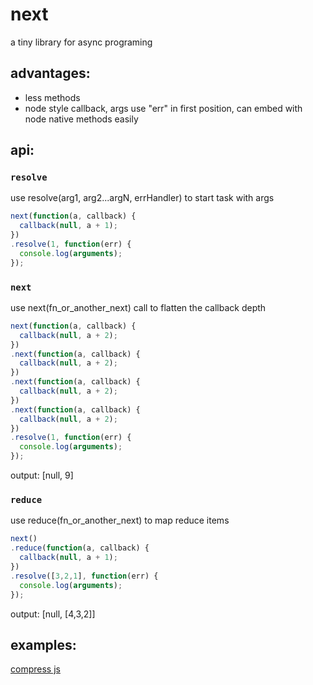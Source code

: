 next
====

a tiny library for async programing

advantages:
---
* less methods
* node style callback, args use "err" in first position, can embed with node native methods easily

api:
---

### `resolve`

use resolve(arg1, arg2...argN, errHandler) to start task with args

```javascript
next(function(a, callback) {
  callback(null, a + 1);
})
.resolve(1, function(err) {
  console.log(arguments);
});
```


### `next`

use next(fn_or_another_next) call to flatten the callback depth 

```javascript
next(function(a, callback) {
  callback(null, a + 2);
})
.next(function(a, callback) {
  callback(null, a + 2);
})
.next(function(a, callback) {
  callback(null, a + 2);
})
.next(function(a, callback) {
  callback(null, a + 2);
})
.resolve(1, function(err) {
  console.log(arguments);
});
```
output: [null, 9]

### `reduce`

use reduce(fn_or_another_next) to map reduce items

```javascript
next()
.reduce(function(a, callback) {
  callback(null, a + 1);
})
.resolve([3,2,1], function(err) {
  console.log(arguments);
});
```
output: [null, [4,3,2]]

examples:
---
[compress js](https://github.com/youngjay/next/blob/master/examples/compress/compress.js)